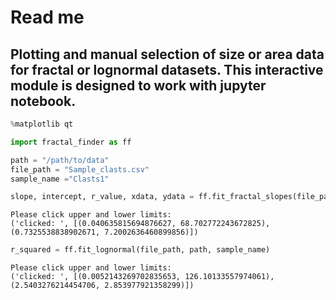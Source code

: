 # Read me

## Plotting and manual selection of size or area data for fractal or lognormal datasets. This interactive module is designed to work with jupyter notebook.

```python
%matplotlib qt

import fractal_finder as ff
```


```python
path = "/path/to/data"
file_path = "Sample_clasts.csv"
sample_name ="Clasts1"
```


```python
slope, intercept, r_value, xdata, ydata = ff.fit_fractal_slopes(file_path, path, sample_name)
```

    Please click upper and lower limits: 
    ('clicked: ', [(0.040635815694876627, 68.702772243672825), (0.7325538838902671, 7.2002636460899856)])



```python
r_squared = ff.fit_lognormal(file_path, path, sample_name)
```

    Please click upper and lower limits: 
    ('clicked: ', [(0.0052143269702835653, 126.10133557974061), (2.5403276214454706, 2.853977921358299)])

